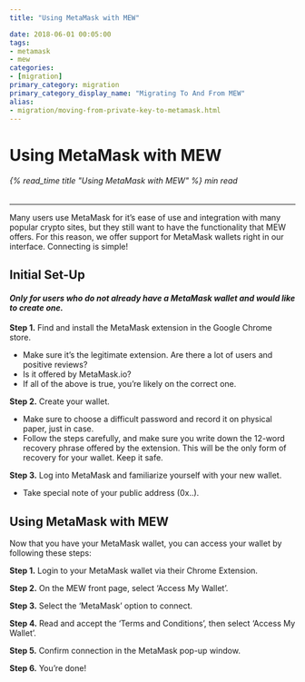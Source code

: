 ```yaml
---
title: "Using MetaMask with MEW"

date: 2018-06-01 00:05:00
tags:
- metamask
- mew
categories:
- [migration]
primary_category: migration
primary_category_display_name: "Migrating To And From MEW"
alias:
- migration/moving-from-private-key-to-metamask.html
---
```


# __Using MetaMask with MEW__
###### {% read_time title "Using MetaMask with MEW" %} min read
***

Many users use MetaMask for it’s ease of use and integration with many popular crypto sites, but they still want to have the functionality that MEW offers. For this reason, we offer support for MetaMask wallets right in our interface. Connecting is simple!



## __Initial Set-Up__

#### *Only for users who do not already have a MetaMask wallet and would like to create one.*

**Step 1.** Find and install the MetaMask extension in the Google Chrome store. 

* Make sure it’s the legitimate extension. 
Are there a lot of users and positive reviews? 
* Is it offered by MetaMask.io? 
* If all of the above is true, you’re likely on the correct one.



**Step 2.** Create your wallet.

* Make sure to choose a difficult password and record it on physical paper, just in case.
* Follow the steps carefully, and make sure you write down the 12-word recovery phrase offered by the extension. This will be the only form of recovery for your wallet. Keep it safe.



**Step 3.** Log into MetaMask and familiarize yourself with your new wallet.

* Take special note of your public address (0x..).



## __Using MetaMask with MEW__

Now that you have your MetaMask wallet, you can access your wallet by following these steps:

**Step 1.** Login to your MetaMask wallet via their Chrome Extension.

**Step 2.** On the MEW front page, select ‘Access My Wallet’.

**Step 3.** Select the ‘MetaMask’ option to connect.

**Step 4.** Read and accept the ‘Terms and Conditions’, then select ‘Access My Wallet’.

**Step 5.** Confirm connection in the MetaMask pop-up window.

**Step 6.** You’re done!
